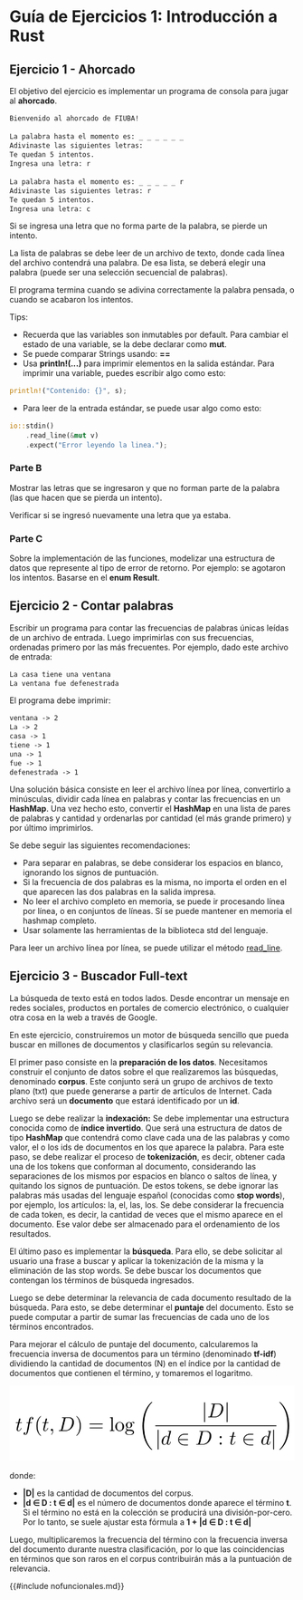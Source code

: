 # Guía de Ejercicios 1: Introducción a Rust

## Ejercicio 1 - Ahorcado

El objetivo del ejercicio es implementar un programa de consola para jugar al **ahorcado**.

```
Bienvenido al ahorcado de FIUBA!

La palabra hasta el momento es: _ _ _ _ _ _
Adivinaste las siguientes letras: 
Te quedan 5 intentos.
Ingresa una letra: r

La palabra hasta el momento es: _ _ _ _ _ r
Adivinaste las siguientes letras: r
Te quedan 5 intentos.
Ingresa una letra: c
```

Si se ingresa una letra que no forma parte de la palabra, se pierde un intento.

La lista de palabras se debe leer de un archivo de texto, donde cada línea del archivo contendrá una palabra.
De esa lista, se deberá elegir una palabra (puede ser una selección secuencial de palabras).

El programa termina cuando se adivina correctamente la palabra pensada, o cuando se acabaron los intentos.

Tips:

* Recuerda que las variables son inmutables por default. Para cambiar el estado de una variable, se la debe declarar como **mut**.
* Se puede comparar Strings usando: **==**
* Usa **println!(...)** para imprimir elementos en la salida estándar. Para imprimir una variable, puedes escribir algo como esto:
``` rust
println!("Contenido: {}", s);
```
* Para leer de la entrada estándar, se puede usar algo como esto:
``` rust
io::stdin()
	.read_line(&mut v)
	.expect("Error leyendo la linea.");
```

### Parte B

Mostrar las letras que se ingresaron y que no forman parte de la palabra (las que hacen que se pierda un intento).

Verificar si se ingresó nuevamente una letra que ya estaba.


### Parte C

Sobre la implementación de las funciones, modelizar una estructura de datos que represente al tipo de error de retorno. Por ejemplo: se agotaron los intentos. Basarse en el **enum Result**.


## Ejercicio 2 - Contar palabras

Escribir un programa para contar las frecuencias de palabras únicas leídas de un archivo de entrada.
Luego imprimirlas con sus frecuencias, ordenadas primero por las más frecuentes. Por ejemplo, dado este archivo de entrada: 

```
La casa tiene una ventana
La ventana fue defenestrada
```

El programa debe imprimir:

```
ventana -> 2
La -> 2
casa -> 1
tiene -> 1
una -> 1
fue -> 1
defenestrada -> 1
```

Una solución básica consiste en leer el archivo línea por línea, convertirlo a minúsculas, dividir cada línea en palabras y contar las frecuencias en un **HashMap**. Una vez hecho esto, convertir el __HashMap__ en una lista de pares de palabras y cantidad y ordenarlas por cantidad (el más grande primero) y por último imprimirlos.

Se debe seguir las siguientes recomendaciones:

* Para separar en palabras, se debe considerar los espacios en blanco, ignorando los signos de puntuación.
* Si la frecuencia de dos palabras es la misma, no importa el orden en el que aparecen las dos palabras en la salida impresa.
* No leer el archivo completo en memoria, se puede ir procesando línea por línea, o en conjuntos de líneas. Sí se puede mantener en memoria el hashmap completo.
* Usar solamente las herramientas de la biblioteca std del lenguaje.

Para leer un archivo línea por línea, se puede utilizar el método
[read_line](https://doc.rust-lang.org/std/io/trait.BufRead.html#method.read_line).

## Ejercicio 3 - Buscador Full-text

La búsqueda de texto está en todos lados. Desde encontrar un mensaje en redes sociales, productos en portales de comercio electrónico, o cualquier otra cosa en la web a través de Google.

En este ejercicio, construiremos un motor de búsqueda sencillo que pueda buscar en millones de documentos y clasificarlos según su relevancia.

El primer paso consiste en la **preparación de los datos**. Necesitamos construir el conjunto de datos sobre el que realizaremos las búsquedas, denominado **corpus**. Este conjunto será un grupo de archivos de texto plano (txt) que puede generarse a partir de artículos de Internet. Cada archivo será un **documento** que estará identificado por un **id**.

Luego se debe realizar la **indexación:** Se debe implementar una estructura conocida como de **índice invertido**. Que será una estructura de datos de tipo **HashMap** que contendrá como clave cada una de las palabras y como valor, el o los ids de documentos en los que aparece la palabra. Para este paso, se debe realizar el proceso de **tokenización**, es decir, obtener cada una de los tokens que conforman al documento, considerando las separaciones de los mismos por espacios en blanco o saltos de línea, y quitando los signos de puntuación. De estos tokens, se debe ignorar las palabras más usadas del lenguaje español (conocidas como **stop words**), por ejemplo, los artículos: la, el, las, los.
Se debe considerar la frecuencia de cada token, es decir, la cantidad de veces que el mismo aparece en el documento. Ese valor debe ser almacenado para el ordenamiento de los resultados.

El último paso es implementar la **búsqueda**. Para ello, se debe solicitar al usuario una frase a buscar y aplicar la tokenización de la misma y la eliminación de las stop words. Se debe buscar los documentos que contengan los términos de búsqueda ingresados.

Luego se debe determinar la relevancia de cada documento resultado de la búsqueda. Para esto, se debe determinar el **puntaje** del documento. Esto se puede computar a partir de sumar las frecuencias de cada uno de los términos encontrados.

Para mejorar el cálculo de puntaje del documento, calcularemos la frecuencia inversa de documentos para un término (denominado **tf-idf**) dividiendo la cantidad de documentos (N) en el índice por la cantidad de documentos que contienen el término, y tomaremos el logaritmo. 

<div style="text-align:center"><img src="formulatf.png" /></div>

donde:

* **|D|** es la cantidad de documentos del corpus.
* **|d ∈ D : t ∈ d|** es el número de documentos donde aparece el término **t**. Si el término no está en la colección se producirá una división-por-cero. Por lo tanto, se suele ajustar esta fórmula a **1 + |d ∈ D : t ∈ d|**

Luego, multiplicaremos la frecuencia del término con la frecuencia inversa del documento durante nuestra clasificación, por lo que las coincidencias en términos que son raros en el corpus contribuirán más a la puntuación de relevancia.

{{#include nofuncionales.md}}